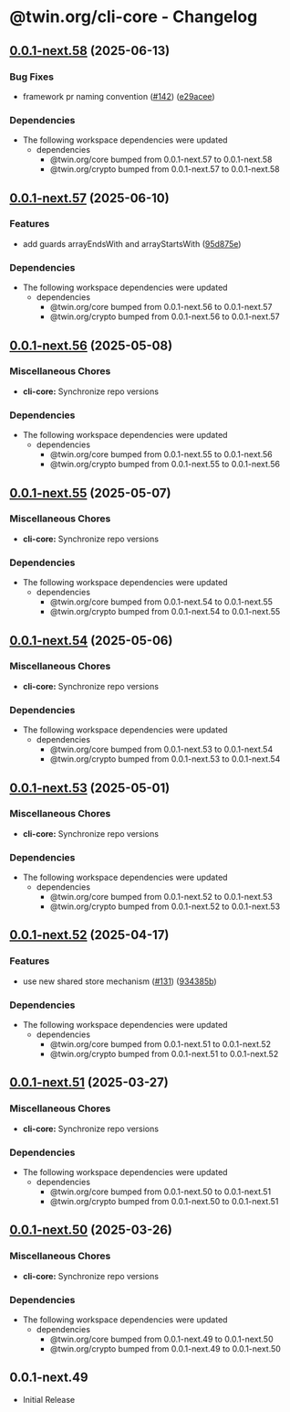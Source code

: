 # @twin.org/cli-core - Changelog

## [0.0.1-next.58](https://github.com/twinfoundation/framework/compare/cli-core-v0.0.1-next.57...cli-core-v0.0.1-next.58) (2025-06-13)


### Bug Fixes

* framework pr naming convention ([#142](https://github.com/twinfoundation/framework/issues/142)) ([e29acee](https://github.com/twinfoundation/framework/commit/e29acee2fbec42506091956d6ba8b8ce25a90008))


### Dependencies

* The following workspace dependencies were updated
  * dependencies
    * @twin.org/core bumped from 0.0.1-next.57 to 0.0.1-next.58
    * @twin.org/crypto bumped from 0.0.1-next.57 to 0.0.1-next.58

## [0.0.1-next.57](https://github.com/twinfoundation/framework/compare/cli-core-v0.0.1-next.56...cli-core-v0.0.1-next.57) (2025-06-10)


### Features

* add guards arrayEndsWith and arrayStartsWith ([95d875e](https://github.com/twinfoundation/framework/commit/95d875ec8ccb4713c145fdde941d4cfedcec2ed3))


### Dependencies

* The following workspace dependencies were updated
  * dependencies
    * @twin.org/core bumped from 0.0.1-next.56 to 0.0.1-next.57
    * @twin.org/crypto bumped from 0.0.1-next.56 to 0.0.1-next.57

## [0.0.1-next.56](https://github.com/twinfoundation/framework/compare/cli-core-v0.0.1-next.55...cli-core-v0.0.1-next.56) (2025-05-08)


### Miscellaneous Chores

* **cli-core:** Synchronize repo versions


### Dependencies

* The following workspace dependencies were updated
  * dependencies
    * @twin.org/core bumped from 0.0.1-next.55 to 0.0.1-next.56
    * @twin.org/crypto bumped from 0.0.1-next.55 to 0.0.1-next.56

## [0.0.1-next.55](https://github.com/twinfoundation/framework/compare/cli-core-v0.0.1-next.54...cli-core-v0.0.1-next.55) (2025-05-07)


### Miscellaneous Chores

* **cli-core:** Synchronize repo versions


### Dependencies

* The following workspace dependencies were updated
  * dependencies
    * @twin.org/core bumped from 0.0.1-next.54 to 0.0.1-next.55
    * @twin.org/crypto bumped from 0.0.1-next.54 to 0.0.1-next.55

## [0.0.1-next.54](https://github.com/twinfoundation/framework/compare/cli-core-v0.0.1-next.53...cli-core-v0.0.1-next.54) (2025-05-06)


### Miscellaneous Chores

* **cli-core:** Synchronize repo versions


### Dependencies

* The following workspace dependencies were updated
  * dependencies
    * @twin.org/core bumped from 0.0.1-next.53 to 0.0.1-next.54
    * @twin.org/crypto bumped from 0.0.1-next.53 to 0.0.1-next.54

## [0.0.1-next.53](https://github.com/twinfoundation/framework/compare/cli-core-v0.0.1-next.52...cli-core-v0.0.1-next.53) (2025-05-01)


### Miscellaneous Chores

* **cli-core:** Synchronize repo versions


### Dependencies

* The following workspace dependencies were updated
  * dependencies
    * @twin.org/core bumped from 0.0.1-next.52 to 0.0.1-next.53
    * @twin.org/crypto bumped from 0.0.1-next.52 to 0.0.1-next.53

## [0.0.1-next.52](https://github.com/twinfoundation/framework/compare/cli-core-v0.0.1-next.51...cli-core-v0.0.1-next.52) (2025-04-17)


### Features

* use new shared store mechanism ([#131](https://github.com/twinfoundation/framework/issues/131)) ([934385b](https://github.com/twinfoundation/framework/commit/934385b2fbaf9f5c00a505ebf9d093bd5a425f55))


### Dependencies

* The following workspace dependencies were updated
  * dependencies
    * @twin.org/core bumped from 0.0.1-next.51 to 0.0.1-next.52
    * @twin.org/crypto bumped from 0.0.1-next.51 to 0.0.1-next.52

## [0.0.1-next.51](https://github.com/twinfoundation/framework/compare/cli-core-v0.0.1-next.50...cli-core-v0.0.1-next.51) (2025-03-27)


### Miscellaneous Chores

* **cli-core:** Synchronize repo versions


### Dependencies

* The following workspace dependencies were updated
  * dependencies
    * @twin.org/core bumped from 0.0.1-next.50 to 0.0.1-next.51
    * @twin.org/crypto bumped from 0.0.1-next.50 to 0.0.1-next.51

## [0.0.1-next.50](https://github.com/twinfoundation/framework/compare/cli-core-v0.0.1-next.49...cli-core-v0.0.1-next.50) (2025-03-26)


### Miscellaneous Chores

* **cli-core:** Synchronize repo versions


### Dependencies

* The following workspace dependencies were updated
  * dependencies
    * @twin.org/core bumped from 0.0.1-next.49 to 0.0.1-next.50
    * @twin.org/crypto bumped from 0.0.1-next.49 to 0.0.1-next.50

## 0.0.1-next.49

- Initial Release
